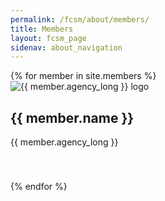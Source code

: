 ```yaml
---
permalink: /fcsm/about/members/
title: Members
layout: fcsm_page
sidenav: about_navigation
---
```

<div class="grid-row grid-gap">
{% for member in site.members %}
  <div class="tablet:grid-col-6 padding-y-2">
    <div class="grid-row border-base-lighter border-solid border-width-1px border-top-width-05 radius-lg shadow-4 font-sans-3xs" style="min-height: 160px">
      <div class="grid-col-4 display-flex flex-row flex-align-center padding-x-2">
        <img src="{{ site.baseurl }}/assets/img/agency_logos/{{ member.agency }}.png" alt="{{ member.agency_long }} logo">
      </div> 
      <div class="grid-col-8 padding-right-2">
        <h2>{{ member.name }}</h2>
        <p>{{ member.agency_long }}</p>
        <!--<a href="mailto:{{ member.email }}">{{ member.email }}</a>-->
      </div>
    </div>
  </div>
{% endfor %}
</div>